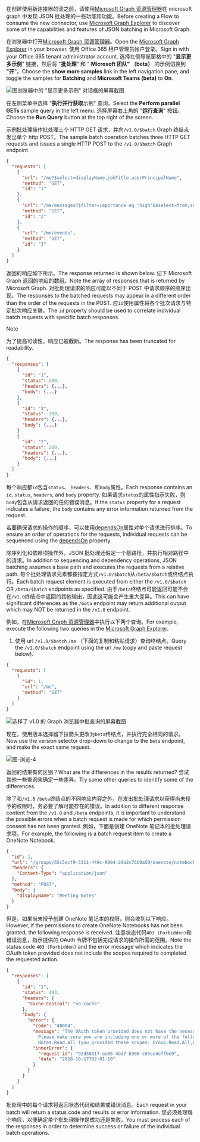 <!-- markdownlint-disable MD002 MD041 -->

<span data-ttu-id="245f7-101">在创建使用新连接器的流之前，请使用[Microsoft Graph 资源管理器](https://developer.microsoft.com/graph/graph-explorer)在 microsoft graph 中发现 JSON 批处理的一些功能和功能。</span><span class="sxs-lookup"><span data-stu-id="245f7-101">Before creating a Flow to consume the new connector, use [Microsoft Graph Explorer](https://developer.microsoft.com/graph/graph-explorer) to discover some of the capabilities and features of JSON batching in Microsoft Graph.</span></span>

<span data-ttu-id="245f7-102">在浏览器中打开[Microsoft Graph 资源管理器](https://developer.microsoft.com/graph/graph-explorer)。</span><span class="sxs-lookup"><span data-stu-id="245f7-102">Open the [Microsoft Graph Explorer](https://developer.microsoft.com/graph/graph-explorer) in your browser.</span></span> <span data-ttu-id="245f7-103">使用 Office 365 租户管理员帐户登录。</span><span class="sxs-lookup"><span data-stu-id="245f7-103">Sign in with your Office 365 tenant administrator account.</span></span> <span data-ttu-id="245f7-104">选择左侧导航窗格中的 "**显示更多示例**" 链接，然后将 "**批处理**" 和 " **Microsoft 团队" （beta）** 的示例切换到 **"开**"。</span><span class="sxs-lookup"><span data-stu-id="245f7-104">Choose the **show more samples** link in the left navigation pane, and toggle the samples for **Batching** and **Microsoft Teams (beta)** to **On**.</span></span>

![图浏览器中的 "显示更多示例" 对话框的屏幕截图](./images/graph-explore1.png)

<span data-ttu-id="245f7-106">在左侧菜单中选择 "**执行并行获取**示例" 查询。</span><span class="sxs-lookup"><span data-stu-id="245f7-106">Select the **Perform parallel GETs** sample query in the left menu.</span></span> <span data-ttu-id="245f7-107">选择屏幕右上角的 "**运行查询**" 按钮。</span><span class="sxs-lookup"><span data-stu-id="245f7-107">Choose the **Run Query** button at the top right of the screen.</span></span>

<span data-ttu-id="245f7-108">示例批处理操作批处理三个 HTTP GET 请求，并向`/v1.0/$batch` Graph 终结点发出单个 http POST。</span><span class="sxs-lookup"><span data-stu-id="245f7-108">The sample batch operation batches three HTTP GET requests and issues a single HTTP POST to the `/v1.0/$batch` Graph endpoint.</span></span>

```json
{
  "requests": [
    {
      "url": "/me?$select=displayName,jobTitle,userPrincipalName",
      "method": "GET",
      "id": "1"
    },
    {
      "url": "/me/messages?$filter=importance eq 'high'&$select=from,subject,receivedDateTime,bodyPreview",
      "method": "GET",
      "id": "2"
    },
    {
      "url": "/me/events",
      "method": "GET",
      "id": "3"
    }
  ]
}
```

<span data-ttu-id="245f7-109">返回的响应如下所示。</span><span class="sxs-lookup"><span data-stu-id="245f7-109">The response returned is shown below.</span></span> <span data-ttu-id="245f7-110">记下 Microsoft Graph 返回的响应的数组。</span><span class="sxs-lookup"><span data-stu-id="245f7-110">Note the array of responses that is returned by Microsoft Graph.</span></span> <span data-ttu-id="245f7-111">对批处理请求的响应可能以不同于 POST 中请求顺序的顺序出现。</span><span class="sxs-lookup"><span data-stu-id="245f7-111">The responses to the batched requests may appear in a different order than the order of the requests in the POST.</span></span> <span data-ttu-id="245f7-112">应`id`使用属性将各个批次请求与特定批次响应关联。</span><span class="sxs-lookup"><span data-stu-id="245f7-112">The `id` property should be used to correlate individual batch requests with specific batch responses.</span></span>

> [!NOTE]
> <span data-ttu-id="245f7-113">为了提高可读性，响应已被截断。</span><span class="sxs-lookup"><span data-stu-id="245f7-113">The response has been truncated for readability.</span></span>

```json
{
  "responses": [
    {
      "id": "1",
      "status": 200,
      "headers": {...},
      "body": {...}
    },
    {
      "id": "3",
      "status": 200,
      "headers": {...},
      "body": {...}
    }
    {
      "id": "2",
      "status": 200,
      "headers": {...},
      "body": {...}
    }
  ]
}
```

<span data-ttu-id="245f7-114">每个响应都`id`包含`status`、 `headers`、和`body`属性。</span><span class="sxs-lookup"><span data-stu-id="245f7-114">Each response contains an `id`, `status`, `headers`, and `body` property.</span></span> <span data-ttu-id="245f7-115">如果请求`status`的属性指示失败，则`body`包含从请求返回的任何错误消息。</span><span class="sxs-lookup"><span data-stu-id="245f7-115">If the `status` property for a request indicates a failure, the `body` contains any error information returned from the request.</span></span>

<span data-ttu-id="245f7-116">若要确保请求的操作的顺序，可以使用[dependsOn](https://docs.microsoft.com/graph/json-batching#sequencing-requests-with-the-dependson-property)属性对单个请求进行排序。</span><span class="sxs-lookup"><span data-stu-id="245f7-116">To ensure an order of operations for the requests, individual requests can be sequenced using the [dependsOn](https://docs.microsoft.com/graph/json-batching#sequencing-requests-with-the-dependson-property) property.</span></span>

<span data-ttu-id="245f7-117">除序列化和依赖项操作外，JSON 批处理还假定一个基路径，并执行相对路径中的请求。</span><span class="sxs-lookup"><span data-stu-id="245f7-117">In addition to sequencing and dependency operations, JSON batching assumes a base path and executes the requests from a relative path.</span></span> <span data-ttu-id="245f7-118">每个批处理请求元素都按指定方式`/v1.0/$batch`从`/beta/$batch`或终结点执行。</span><span class="sxs-lookup"><span data-stu-id="245f7-118">Each batch request element is executed from either the `/v1.0/$batch` OR `/beta/$batch` endpoints as specified.</span></span> <span data-ttu-id="245f7-119">由于`/beta`终结点可能返回可能不会在`/v1.0`终结点中返回的其他输出，因此这可能会产生重大差异。</span><span class="sxs-lookup"><span data-stu-id="245f7-119">This can have significant differences as the `/beta` endpoint may return additional output which may NOT be returned in the `/v1.0` endpoint.</span></span>

<span data-ttu-id="245f7-120">例如，在[Microsoft Graph 资源管理器](https://developer.microsoft.com/graph/graph-explorer)中执行以下两个查询。</span><span class="sxs-lookup"><span data-stu-id="245f7-120">For example, execute the following two queries in the [Microsoft Graph Explorer](https://developer.microsoft.com/graph/graph-explorer).</span></span>

1. <span data-ttu-id="245f7-121">使用 url `/v1.0/$batch` `/me` （下面的复制和粘贴请求）查询终结点。</span><span class="sxs-lookup"><span data-stu-id="245f7-121">Query the `/v1.0/$batch` endpoint using the url `/me` (copy and paste request below).</span></span>

```json
{
  "requests": [
    {
      "id": 1,
      "url": "/me",
      "method": "GET"
    }
  ]
}
```

![选择了 v1.0 的 Graph 浏览器中批查询的屏幕截图](./images/graph-explore3.png)

<span data-ttu-id="245f7-123">现在，使用版本选择器下拉箭头更改为`beta`终结点，并执行完全相同的请求。</span><span class="sxs-lookup"><span data-stu-id="245f7-123">Now use the version selector drop-down to change to the `beta` endpoint, and make the exact same request.</span></span>

![图-浏览-4](./images/graph-explore4.png)

<span data-ttu-id="245f7-125">返回的结果有何区别？</span><span class="sxs-lookup"><span data-stu-id="245f7-125">What are the differences in the results returned?</span></span> <span data-ttu-id="245f7-126">尝试其他一些查询来确定一些差异。</span><span class="sxs-lookup"><span data-stu-id="245f7-126">Try some other queries to identify some of the differences.</span></span>

<span data-ttu-id="245f7-127">除了和`/v1.0` `/beta`终结点的不同响应内容之外，在发出批处理请求以获得尚未授予的权限时，务必要了解可能存在的错误。</span><span class="sxs-lookup"><span data-stu-id="245f7-127">In addition to different response content from the `/v1.0` and `/beta` endpoints, it is important to understand the possible errors when a batch request is made for which permission consent has not been granted.</span></span> <span data-ttu-id="245f7-128">例如，下面是创建 OneNote 笔记本的批处理请求项。</span><span class="sxs-lookup"><span data-stu-id="245f7-128">For example, the following is a batch request item to create a OneNote Notebook.</span></span>

```json
{
  "id": 1,
  "url": "/groups/65c5ecf9-3311-449c-9904-29a2c76b9a50/onenote/notebooks",
  "headers": {
    "Content-Type": "application/json"
  },
  "method": "POST",
  "body": {
    "displayName": "Meeting Notes"
  }
}
```

<span data-ttu-id="245f7-129">但是，如果尚未授予创建 OneNote 笔记本的权限，则会收到以下响应。</span><span class="sxs-lookup"><span data-stu-id="245f7-129">However, if the permissions to create OneNote Notebooks has not been granted, the following response is received.</span></span> <span data-ttu-id="245f7-130">注意状态代码`403 (Forbidden)`和错误消息，指示提供的 OAuth 令牌不包括完成请求的操作所需的范围。</span><span class="sxs-lookup"><span data-stu-id="245f7-130">Note the status code `403 (Forbidden)` and the error message which indicates the OAuth token provided does not include the scopes required to completed the requested action.</span></span>

```json
{
  "responses": [
    {
      "id": "1",
      "status": 403,
      "headers": {
        "Cache-Control": "no-cache"
      },
      "body": {
        "error": {
          "code": "40004",
          "message": "The OAuth token provided does not have the necessary scopes to complete the request.
            Please make sure you are including one or more of the following scopes: Notes.ReadWrite.All,
            Notes.Read.All (you provided these scopes: Group.Read.All,Group.ReadWrite.All,User.Read,User.Read.All)",
          "innerError": {
            "request-id": "92d50317-aa06-4bd7-b908-c85ee4eff0e9",
            "date": "2018-10-17T02:01:10"
          }
        }
      }
    }
  ]
}
```

<span data-ttu-id="245f7-131">批处理中的每个请求将返回状态代码和结果或错误消息。</span><span class="sxs-lookup"><span data-stu-id="245f7-131">Each request in your batch will return a status code and results or error information.</span></span> <span data-ttu-id="245f7-132">您必须处理每个响应，以便确定单个批处理操作是成功还是失败。</span><span class="sxs-lookup"><span data-stu-id="245f7-132">You must process each of the responses in order to determine success or failure of the individual batch operations.</span></span>
